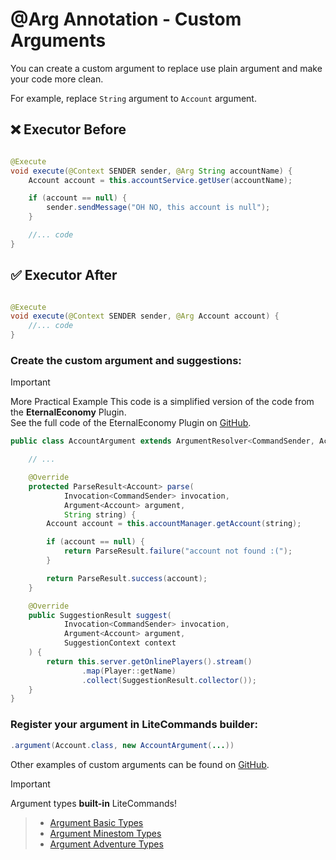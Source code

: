 # @Arg Annotation - Custom Arguments

You can create a custom argument to replace use plain argument and make your code more clean.

For example, replace `String` argument to `Account` argument.

## ❌ Executor Before

```java

@Execute
void execute(@Context SENDER sender, @Arg String accountName) {
    Account account = this.accountService.getUser(accountName);

    if (account == null) {
        sender.sendMessage("OH NO, this account is null");
    }

    //... code
}
```

## ✅ Executor After

```java

@Execute
void execute(@Context SENDER sender, @Arg Account account) {
    //... code
}
```

### Create the custom argument and suggestions:

> [!IMPORTANT] 
> More Practical Example
> This code is a simplified version of the code from the **EternalEconomy** Plugin.  
> See the full code of the EternalEconomy Plugin on [GitHub](https://github.com/EternalCodeTeam/EternalEconomy).

```java
public class AccountArgument extends ArgumentResolver<CommandSender, Account> {

    // ...

    @Override
    protected ParseResult<Account> parse(
            Invocation<CommandSender> invocation,
            Argument<Account> argument,
            String string) {
        Account account = this.accountManager.getAccount(string);

        if (account == null) {
            return ParseResult.failure("account not found :(");
        }

        return ParseResult.success(account);
    }

    @Override
    public SuggestionResult suggest(
            Invocation<CommandSender> invocation,
            Argument<Account> argument,
            SuggestionContext context
    ) {
        return this.server.getOnlinePlayers().stream()
                .map(Player::getName)
                .collect(SuggestionResult.collector());
    }
}
```

### Register your argument in LiteCommands builder:

```java
.argument(Account.class, new AccountArgument(...))
```

Other examples of custom arguments can be found on [GitHub](https://github.com/Rollczi/LiteCommands/tree/master/examples/bukkit/src/main/java/dev/rollczi/example/bukkit/argument).
 
> [!IMPORTANT]
Argument types **built-in** LiteCommands!
> -   [Argument Basic Types](../types/supported-basic-types.md) 
> -   [Argument Minestom Types](../types/supported-types-minestom-extension.md) 
> -   [Argument Adventure Types](../types/supported-types-adventure-extension.md) 